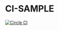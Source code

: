 # CI-SAMPLE

[![Circle CI](https://circleci.com/gh/frozenfung/ci-sample.svg?style=shield&circle-token=7b611a1e32659e31c3244eabde916dfc6890590f)](https://circleci.com/gh/frozenfung/ci-sample)

